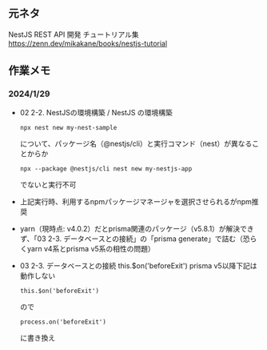 ## 元ネタ
NestJS REST API 開発 チュートリアル集
https://zenn.dev/mikakane/books/nestjs-tutorial

## 作業メモ
### 2024/1/29
- 02 2-2. NestJSの環境構築 / NestJS の環境構築
  ```
  npx nest new my-nest-sample
  ```
  について、パッケージ名（@nestjs/cli）と実行コマンド（nest）が異なることからか
  ```
  npx --package @nestjs/cli nest new my-nestjs-app
  ```
  でないと実行不可

- 上記実行時、利用するnpmパッケージマネージャを選択させられるがnpm推奨
- yarn（現時点: v4.0.2）だとprisma関連のパッケージ（v5.8.1）が解決できず、「03 2-3. データベースとの接続」の「prisma generate」で詰む（恐らくyarn v4系とprisma v5系の相性の問題）

- 03 2-3. データベースとの接続
  this.$on('beforeExit') prisma v5以降下記は動作しない
  ```
  this.$on('beforeExit')
  ```
  ので
  ```
  process.on('beforeExit')
  ```
  に書き換え
